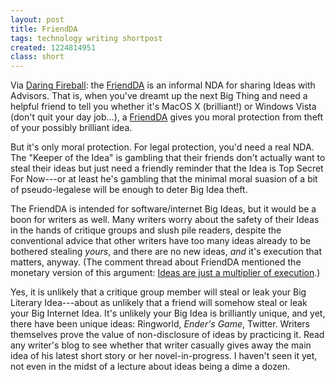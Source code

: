 ```yaml
---
layout: post
title: FriendDA
tags: technology writing shortpost
created: 1224814951
class: short
---
```

Via [Daring Fireball](http://daringfireball.net/linked/2008/10/20/friendda):  the [FriendDA](http://www.randsinrepose.com/archives/2008/10/19/friendda.html) is an informal NDA for sharing Ideas with Advisors.  That is, when you've dreamt up the next Big Thing and need a helpful friend to tell you whether it's MacOS X (brilliant!) or Windows Vista (don't quit your day job...), a [FriendDA](http://www.friendda.org/) gives you moral protection from theft of your possibly brilliant idea.

But it's only moral protection.  For legal protection, you'd need a real NDA.<!--break-->  The "Keeper of the Idea" is gambling that their friends don't actually want to steal their ideas but just need a friendly reminder that the Idea is Top Secret For Now---or at least he's gambling that the minimal moral suasion of a bit of pseudo-legalese will be enough to deter Big Idea theft.  

The FriendDA is intended for software/internet Big Ideas, but it would be a boon for writers as well.  Many writers worry about the safety of their Ideas in the hands of critique groups and slush pile readers, despite the conventional advice that other writers have too many ideas already to be bothered stealing *yours*, and there are no new ideas, *and* it's execution that matters, anyway.  (The comment thread about FriendDA mentioned the monetary version of this argument:  [Ideas are just a multiplier of execution](http://www.oreillynet.com/onlamp/blog/2005/08/ideas_are_just_a_multiplier_of.html).)

Yes, it is unlikely that a critique group member will steal or leak your Big Literary Idea---about as unlikely that a friend will somehow steal or leak your Big Internet Idea.  It's unlikely your Big Idea is brilliantly unique, and yet, there have been unique ideas:  Ringworld, *Ender's Game*, Twitter.  Writers themselves prove the value of non-disclosure of ideas by practicing it.  Read any writer's blog to see whether that writer casually gives away the main idea of his latest short story or her novel-in-progress.  I haven't seen it yet, not even in the midst of a lecture about ideas being a dime a dozen.

